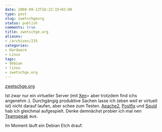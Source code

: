 ```yaml
---
date: 2008-09-12T16:22:15+02:00
type: post
slug: zwetschgeorg
status: publish
comments: true
title: zwetschge.org
aliases:
- /archives/235
categories:
- Hardware
- Linux
tags:
- debian
- linxu
- zwetschge.org
---
```


[zwetschge.org](http://zwetschge.org)

Ist zwar nur ein virtueller Server (mit [Xen](http://de.wikipedia.org/wiki/Xen)=
aber trotzdem find ichs angenehm :). Durchgängig produktive Sachen lasse ich (eben weil er virtuell ist) nicht darauf laufen, aber schee zum Testen. [Apache2](http://www.apache.org/), [Postfix](http://www.postfix.org/) und [Squid](http://de.wikipedia.org/wiki/Squid) hab ich gleichmal aufgespielt. Denke demnächst probier ich mal nen[ Teamspeak](http://goteamspeak.com) aus.

Im Moment läuft ein Debian Etch drauf.
